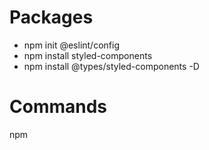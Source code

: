 # Packages
- npm init @eslint/config
- npm install styled-components
- npm install @types/styled-components -D



# Commands
npm


